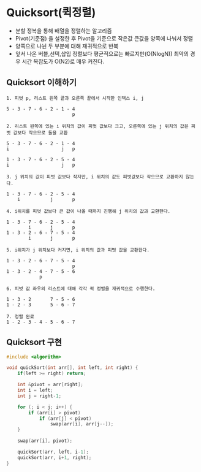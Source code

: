 # Quicksort(퀵정렬)
- 분할 정복을 통해 배열을 정렬하는 알고리즘
- Pivot(기준점) 을 설정한 후 Pivot을 기준으로 작은값 큰값을 양쪽에 나눠서 정렬
- 양쪽으로 나뉜 두 부분에 대해 재귀적으로 반복
- 앞서 나온 버블,선택,삽입 정렬보다 평균적으로는 빠르지만(O(NlogN)) 최악의 경우 시간 복잡도가 O(N2)로 매우 커진다.

## Quicksort 이해하기
```
1. 피벗 p, 리스트 왼쪽 끝과 오른쪽 끝에서 시작한 인덱스 i, j

5 - 3 - 7 - 6 - 2 - 1 - 4 
                        p 

2. 리스트 왼쪽에 있는 i 위치의 값이 피벗 값보다 크고, 오른쪽에 있는 j 위치의 값은 피벗 값보다 작으므로 둘을 교환

5 - 3 - 7 - 6 - 2 - 1 - 4 
i                   j   p 

1 - 3 - 7 - 6 - 2 - 5 - 4 
i                   j   p 

3. j 위치의 값이 피벗 값보다 작지만, i 위치의 값도 피벗값보다 작으므로 교환하지 않는다.

1 - 3 - 7 - 6 - 2 - 5 - 4 
    i           j       p 

4. i위치를 피벗 값보다 큰 값이 나올 때까지 진행해 j 위치의 값과 교환한다.

1 - 3 - 7 - 6 - 2 - 5 - 4 
        i       j       p 
1 - 3 - 2 - 6 - 7 - 5 - 4 
        i       j       p 

5. i위치가 j 위치보다 커지면, i 위치의 값과 피벗 값을 교환한다.

1 - 3 - 2 - 6 - 7 - 5 - 4 
                        p 
1 - 3 - 2 - 4 - 7 - 5 - 6 
            p             

6. 피벗 값 좌우의 리스트에 대해 각각 퀵 정렬을 재귀적으로 수행한다.

1 - 3 - 2       7 - 5 - 6
1 - 2 - 3       5 - 6 - 7

7. 정렬 완료
1 - 2 - 3 - 4 - 5 - 6 - 7
```

## Quicksort 구현
```C
#include <algorithm>

void quickSort(int arr[], int left, int right) {
    if(left >= right) return;

    int &pivot = arr[right];
    int i = left;
    int j = right-1;

    for (; i < j; i++) {
        if (arr[i] > pivot)
            if (arr[j] < pivot)
                swap(arr[i], arr[j--]);                
    }

    swap(arr[i], pivot);

    quickSort(arr, left, i-1);
    quickSort(arr, i+1, right);
}
```
